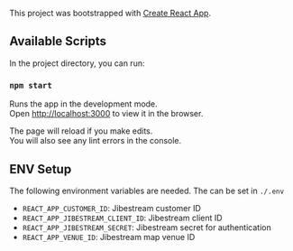 This project was bootstrapped with [Create React App](https://github.com/facebook/create-react-app).

## Available Scripts

In the project directory, you can run:

### `npm start`

Runs the app in the development mode.<br>
Open [http://localhost:3000](http://localhost:3000) to view it in the browser.

The page will reload if you make edits.<br>
You will also see any lint errors in the console.

## ENV Setup
The following environment variables are needed. The can be set in `./.env`

* `REACT_APP_CUSTOMER_ID`: Jibestream customer ID
* `REACT_APP_JIBESTREAM_CLIENT_ID`: Jibestream client ID
* `REACT_APP_JIBESTREAM_SECRET`: Jibestream secret for authentication
* `REACT_APP_VENUE_ID`: Jibestream map venue ID
